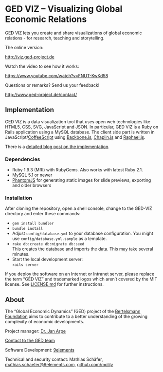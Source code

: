 # GED VIZ – Visualizing Global Economic Relations

GED VIZ lets you create and share visualizations of global economic relations -
for research, teaching and storytelling.

The online version:

http://viz.ged-project.de

Watch the video to see how it works:

https://www.youtube.com/watch?v=FNUT-KwKd58

Questions or remarks? Send us your feedback!

http://www.ged-project.de/contact/

## Implementation

GED VIZ is a data visualization tool that uses open web technologies like HTML5, CSS, SVG, JavaScript and JSON. In particular, GED VIZ is a Ruby on Rails application using a MySQL database. The client side
part is written in JavaScript/[CoffeeScript](http://coffeescript.org/) using
[Backbone.js](http://backbonejs.org/), [Chaplin.js](http://chaplinjs.org) and
[Raphael.js](http://raphaeljs.com).

There is a [detailed blog post on the implementation](http://9elements.com/io/index.php/ged-viz-making-of/).

### Dependencies

- Ruby 1.9.3 (MRI) with RubyGems. Also works with latest Ruby 2.1.
- MySQL 5.1 or newer
- [PhantomJS](http://phantomjs.org) for generating static images for slide previews, exporting and older browsers

### Installation

After cloning the repository, open a shell console, change to the GED-VIZ directory and enter these commands:

- `gem install bundler`
- `bundle install`
- Adjust `config/database.yml` to your database configuration. You might use
  `config/database.yml.sample` as a template.
- `rake db:create db:migrate db:seed`<br>
  This creates the database and imports the data. This may take several minutes.
- Start the local development server:<br>
  `rails server`

If you deploy the software on an Internet or Intranet server, please replace the
term “GED VIZ” and trademarked logos which aren’t covered by the MIT license.
See [LICENSE.md](https://github.com/bertelsmannstift/GED-VIZ/blob/master/LICENSE.md)
for further instructions.

## About

The “Global Economic Dynamics” (GED) project of the
[Bertelsmann Foundation](http://www.bertelsmann-stiftung.de/) aims to contribute
to a better understanding of the growing complexity of economic developments.

Project manager: [Dr. Jan Arpe](http://www.ged-project.de/our-team/)

[Contact to the GED team](http://www.ged-project.de/contact/)

Software Development: [9elements](http://9elements.com)

Technical and security contact: Mathias Schäfer,
[mathias.schaefer@9elements.com](mailto:mathias.schaefer@9elements.com),
[github.com/molily](https://github.com/molily)

